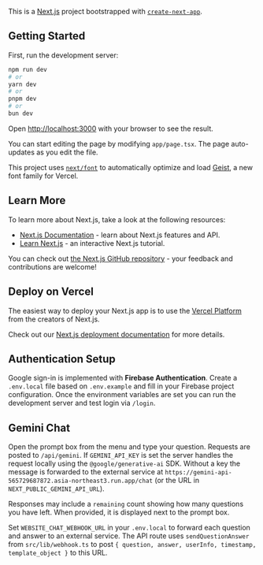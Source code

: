 This is a [Next.js](https://nextjs.org) project bootstrapped with [`create-next-app`](https://nextjs.org/docs/app/api-reference/cli/create-next-app).

## Getting Started

First, run the development server:

```bash
npm run dev
# or
yarn dev
# or
pnpm dev
# or
bun dev
```

Open [http://localhost:3000](http://localhost:3000) with your browser to see the result.

You can start editing the page by modifying `app/page.tsx`. The page auto-updates as you edit the file.

This project uses [`next/font`](https://nextjs.org/docs/app/building-your-application/optimizing/fonts) to automatically optimize and load [Geist](https://vercel.com/font), a new font family for Vercel.

## Learn More

To learn more about Next.js, take a look at the following resources:

- [Next.js Documentation](https://nextjs.org/docs) - learn about Next.js features and API.
- [Learn Next.js](https://nextjs.org/learn) - an interactive Next.js tutorial.

You can check out [the Next.js GitHub repository](https://github.com/vercel/next.js) - your feedback and contributions are welcome!

## Deploy on Vercel

The easiest way to deploy your Next.js app is to use the [Vercel Platform](https://vercel.com/new?utm_medium=default-template&filter=next.js&utm_source=create-next-app&utm_campaign=create-next-app-readme) from the creators of Next.js.

Check out our [Next.js deployment documentation](https://nextjs.org/docs/app/building-your-application/deploying) for more details.

## Authentication Setup

Google sign-in is implemented with **Firebase Authentication**. Create a `.env.local` file based on `.env.example` and fill in your Firebase project configuration. Once the environment variables are set you can run the development server and test login via `/login`.

## Gemini Chat

Open the prompt box from the menu and type your question.
Requests are posted to `/api/gemini`. If
`GEMINI_API_KEY` is set the server handles the request locally using the
`@google/generative-ai` SDK. Without a key the message is forwarded to the
external service at
`https://gemini-api-565729687872.asia-northeast3.run.app/chat` (or the URL in
`NEXT_PUBLIC_GEMINI_API_URL`).

Responses may include a `remaining` count showing how many questions you have left. When provided, it is displayed next to the prompt box.

Set `WEBSITE_CHAT_WEBHOOK_URL` in your `.env.local` to forward each question and answer to an external service. The API route uses `sendQuestionAnswer` from `src/lib/webhook.ts` to post `{ question, answer, userInfo, timestamp, template_object }` to this URL.
